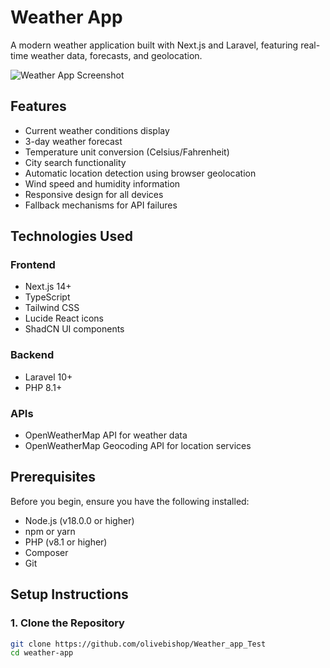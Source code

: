 # Weather App

A modern weather application built with Next.js and Laravel, featuring real-time weather data, forecasts, and geolocation.

![Weather App Screenshot](/placeholder.svg?height=400&width=800)

## Features

- Current weather conditions display
- 3-day weather forecast
- Temperature unit conversion (Celsius/Fahrenheit)
- City search functionality
- Automatic location detection using browser geolocation
- Wind speed and humidity information
- Responsive design for all devices
- Fallback mechanisms for API failures

## Technologies Used

### Frontend
- Next.js 14+
- TypeScript
- Tailwind CSS
- Lucide React icons
- ShadCN UI components

### Backend
- Laravel 10+
- PHP 8.1+

### APIs
- OpenWeatherMap API for weather data
- OpenWeatherMap Geocoding API for location services

## Prerequisites

Before you begin, ensure you have the following installed:
- Node.js (v18.0.0 or higher)
- npm or yarn
- PHP (v8.1 or higher)
- Composer
- Git

## Setup Instructions

### 1. Clone the Repository

```bash
git clone https://github.com/olivebishop/Weather_app_Test
cd weather-app